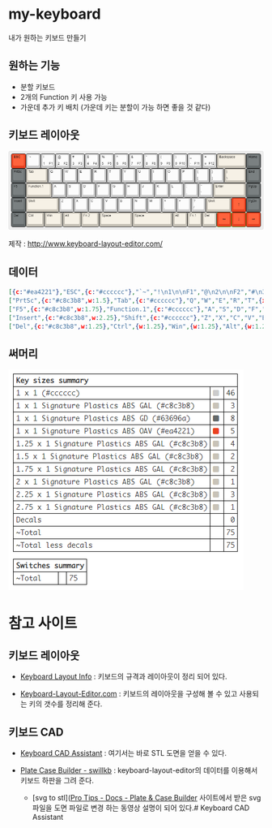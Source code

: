 # my-keyboard

내가 원하는 키보드 만들기

## 원하는 기능

- 분할 키보드
- 2개의 Function 키 사용 가능
- 가운데 추가 키 배치 (가운데 키는 분할이 가능 하면 좋을 것 같다)

## 키보드 레이아웃

![layout](https://github.com/gyuha/my-keyboard/blob/main/keylayout/v1/keyboard-layout.png?raw=true)

제작 : http://www.keyboard-layout-editor.com/

## 데이터

```json
[{c:"#ea4221"},"ESC",{c:"#cccccc"},"`~","!\n1\n\nF1","@\n2\n\nF2","#\n3\n\nF3","$\n4\n\nF4","%\n5\n\nF5",{x:2},"^\n6\n\nF6","&\n7\n\nF7","*\n8\n\nF8","(\n9\n\nF9",")\n0\n\nF10","_\n-\n\nF11","+\n=\n\nF12",{c:"#c8c3b8",w:2},"Backspace",{c:"#63696a"},"Home"],
["PrtSc",{c:"#c8c3b8",w:1.5},"Tab",{c:"#cccccc"},"Q","W","E","R","T",{x:2},"Y","U","I","O","P","{\n[","}\n]",{c:"#c8c3b8",w:1.5},"|\n\\",{c:"#63696a"},"End"],
["F5",{c:"#c8c3b8",w:1.75},"Function.1",{c:"#cccccc"},"A","S","D","F","G",{x:2},"H","J","K","L",":\n;","\"\n'",{c:"#c8c3b8",w:2.25},"Enter",{c:"#63696a"},"PgUp"],
["Insert",{c:"#c8c3b8",w:2.25},"Shift",{c:"#cccccc"},"Z","X","C","V","B",{x:1,c:"#ffe08d"},"B",{c:"#cccccc"},"N","M","<\n,",">\n.","?\n/",{c:"#c8c3b8",w:1.75},"Shift",{c:"#ea4221",a:7},"↑",{c:"#63696a",a:4},"PgDn"],
["Del",{c:"#c8c3b8",w:1.25},"Ctrl",{w:1.25},"Win",{w:1.25},"Alt",{w:1.25},"Fn.2",{w:2.25},"Space",{x:1,c:"#ffe08d"},"한/영",{c:"#c8c3b8",w:2.75},"Space","Alt","Fn.1","Del",{c:"#ea4221",a:7},"←","↓","→"]
```

## 써머리

![요약](https://github.com/gyuha/my-keyboard/blob/main/keylayout/v1/keylayout-summary.png?raw=true)

# 참고 사이트

## 키보드 레이아웃

* [Keyboard Layout Info](http://kbdlayout.info/) : 키보드의 규격과 레이아웃이 정리 되어 있다.

* [Keyboard-Layout-Editor.com](http://www.keyboard-layout-editor.com/) : 키보드의 레이아웃을 구성해 볼 수 있고 사용되는 키의 갯수를 정리해 준다.

## 키보드 CAD

- [Keyboard CAD Assistant](http://www.keyboardcad.com/) : 여기서는 바로 STL 도면을 얻을 수 있다.

- [Plate Case Builder - swillkb](http://builder.swillkb.com/) : keyboard-layout-editor의 데이터를 이용해서 키보드 하판을 그려 준다.
  
  - [svg to stl]([Pro Tips - Docs - Plate & Case Builder](http://builder-docs.swillkb.com/pro-tips/#svg-to-stl-conversion) 사이트에서 받은 svg 파일을 도면 파일로 변경 하는 동영상 설명이 되어 있다.# Keyboard CAD Assistant
